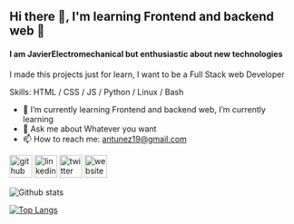 ## Hi there 👋, I'm learning Frontend and backend web 🚀

#### I am JavierElectromechanical but enthusiastic about new technologies

I made this projects just for learn, I want to be a Full Stack web Developer

Skills: HTML / CSS / JS / Python / Linux / Bash

- 🌱 I’m currently learning Frontend and backend web, I’m currently learning
- 💬 Ask me about Whatever you want
- 📫 How to reach me: antunez19@gmail.com

[<img src='https://cdn.jsdelivr.net/npm/simple-icons@3.0.1/icons/github.svg' alt='github' height='40'>](https://github.com/anbreaker) [<img src='https://cdn.jsdelivr.net/npm/simple-icons@3.0.1/icons/linkedin.svg' alt='linkedin' height='40'>](https://www.linkedin.com/in/francisco-javier-antunez-duran//) [<img src='https://cdn.jsdelivr.net/npm/simple-icons@3.0.1/icons/twitter.svg' alt='twitter' height='40'>](https://twitter.com/antunez19) [<img src='https://cdn.jsdelivr.net/npm/simple-icons@3.0.1/icons/icloud.svg' alt='website' height='40'>](https://rootdevs.es/)

![Github stats](https://github-readme-stats.vercel.app/api?username=anbreaker&show_icons=true&theme=gotham)

[![Top Langs](https://github-readme-stats.vercel.app/api/top-langs/?username=anbreaker&layout=compact)](https://github.com/anbreaker/github-readme-stats)
